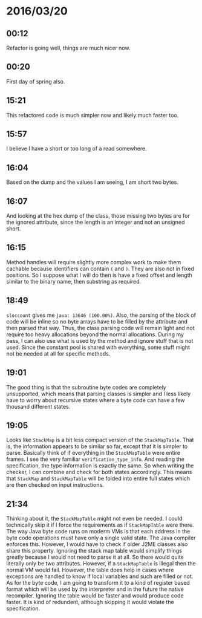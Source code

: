 # 2016/03/20

## 00:12

Refactor is going well, things are much nicer now.

## 00:20

First day of spring also.

## 15:21

This refactored code is much simpler now and likely much faster too.

## 15:57

I believe I have a short or too long of a read somewhere.

## 16:04

Based on the dump and the values I am seeing, I am short two bytes.

## 16:07

And looking at the hex dump of the class, those missing two bytes are for
the ignored attribute, since the length is an integer and not an unsigned
short.

## 16:15

Method handles will require slightly more complex work to make them
cachable because identifiers can contain `(` and `)`. They are also not in
fixed positions. So I suppose what I will do then is have a fixed offset and
length similar to the binary name, then substring as required.

## 18:49

`sloccount` gives me `java: 13646 (100.00%)`. Also, the parsing of the block
of code will be inline so no byte arrays have to be filled by the attribute
and then parsed that way. Thus, the class parsing code will remain light and
not require too heavy allocations beyond the normal allocations. During my
pass, I can also use what is used by the method and ignore stuff that is not
used. Since the constant pool is shared with everything, some stuff might not
be needed at all for specific methods.

## 19:01

The good thing is that the subroutine byte codes are completely unsupported,
which means that parsing classes is simpler and I less likely have to worry
about recursive states where a byte code can have a few thousand different
states.

## 19:05

Looks like `StackMap` is a bit less compact version of the `StackMapTable`.
That is, the information appears to be similar so far, except that it is
simpler to parse. Basically think of if everything in the `StackMapTable`
were entire frames. I see the very familiar `verification_type_info`. And
reading the specification, the type information is exactly the same. So when
writing the checker, I can combine and check for both states accordingly. This
means that `StackMap` and `StackMapTable` will be folded into entire full
states which are then checked on input instructions.

## 21:34

Thinking about it, the `StackMapTable` might not even be needed. I could
technically skip it if I force the requirements as if `StackMapTable` were
there. The way Java byte code runs on moderm VMs is that each address in the
byte code operations must have only a single valid state. The Java compiler
enforces this. However, I would have to check if older J2ME classes also share
this property. Ignoring the stack map table would simplify things greatly
because I would not need to parse it at all. So there would quite literally
only be two attributes. However, if a `StackMapTable` is illegal then the
normal VM would fail. However, the table does help in cases where exceptions
are handled to know if local variables and such are filled or not. As for
the byte code, I am going to transform it to a kind of register based format
which will be used by the interpreter and in the future the native recompiler.
Ignoring the table would be faster and would produce code faster. It is kind
of redundent, although skipping it would violate the specification.

